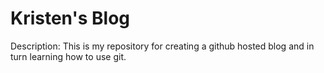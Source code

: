 Kristen's Blog
===
Description: This is my repository for creating a github hosted blog and in turn learning how to use git.